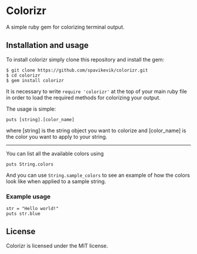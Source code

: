 # Colorizr

A simple ruby gem for colorizing terminal output.

## Installation and usage
To install colorizr simply clone this repository and install the gem:
```
$ git clone https://github.com/spavikevik/colorizr.git
$ cd colorizr
$ gem install colorizr
```

It is necessary to write `require 'colorizr'` at the top of your main ruby file in order to load the required methods for colorizing your output.

The usage is simple:
```
puts [string].[color_name]
```
where [string] is the string object you want to colorize and [color_name] is the color you want to apply to your string.

-------------------------------------------------------------

You can list all the available colors using
```
puts String.colors
```

And you can use `String.sample_colors` to see an example of how the colors look like when applied to a sample string.

### Example usage
```
str = "Hello world!"
puts str.blue
```

## License
Colorizr is licensed under the MIT license.
